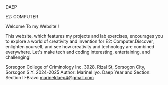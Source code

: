 DAEP

E2: COMPUTER


 Welcome To my Website!!


This website, which features my projects and lab exercises, encourages you to explore a world of creativity and invention for E2: Computer.Discover, enlighten yourself, and see how creativity and technology are combined everywhere. Let's make tech and coding interesting, entertaining, and challenging!



Sorsogon College of Criminology Inc.
3928, Rizal St, Sorsogon City, Sorsogon
S.Y. 2024-2025
Author: Marinel Iyo. Daep
Year and Section: Section II-Bravo
marineldaep4@gmail.com